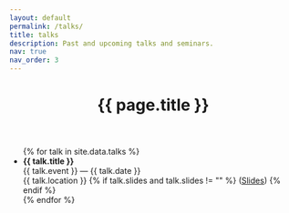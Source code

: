 ```yaml
---
layout: default
permalink: /talks/
title: talks
description: Past and upcoming talks and seminars.
nav: true
nav_order: 3
---
```


<div class="post">
  <header class="post-header">
    <h1 class="post-title">{{ page.title }}</h1>
  </header>
  <article>
    <ul>
      {% for talk in site.data.talks %}
      <li>
        <strong>{{ talk.title }}</strong> <br>
        {{ talk.event }} — {{ talk.date }} <br>
        {{ talk.location }}
        {% if talk.slides and talk.slides != "" %}
        (<a href="{{ talk.slides }}" target="_blank">Slides</a>)
        {% endif %}
      </li>
      {% endfor %}
    </ul>
  </article>
</div>
